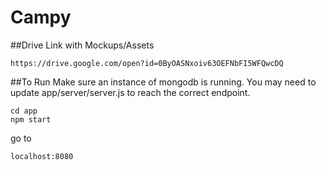# Campy

##Drive Link with Mockups/Assets
```
https://drive.google.com/open?id=0ByOASNxoiv63OEFNbFI5WFQwcDQ
```

##To Run
Make sure an instance of mongodb is running. You may need to update app/server/server.js to reach the correct endpoint.
```
cd app
npm start
```
go to 
```
localhost:8080
```
